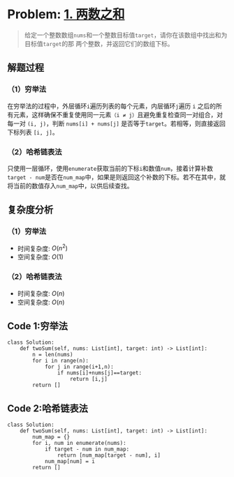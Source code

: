 # Problem: [1. 两数之和](https://leetcode.cn/problems/two-sum/description/)
> 给定一个整数数组`nums`和一个整数目标值`target`，请你在该数组中找出和为目标值`target`的那 两个整数，并返回它们的数组下标。

## 解题过程

### （1）穷举法
在穷举法的过程中，外层循环` i `遍历列表的每个元素，内层循环` j `遍历 `i` 之后的所有元素，这样确保不重复使用同一元素`（i ≠ j）`且避免重复检查同一对组合，对每一对 `(i, j)`，判断 `nums[i] + nums[j]` 是否等于`target`。若相等，则直接返回下标列表 `[i, j]`。

### （2）哈希链表法
只使用一层循环，使用`enumerate`获取当前的下标`i`和数值`num`，接着计算补数`target - num`是否在`num_map`中，如果是则返回这个补数的下标。若不在其中，就将当前的数值存入`num_map`中，以供后续查找。

## 复杂度分析
### （1）穷举法
- 时间复杂度: $O(n^2)$
- 空间复杂度: $O(1)$
### （2）哈希链表法
- 时间复杂度: $O(n)$
- 空间复杂度: $O(n)$
## Code 1:穷举法
```Python3 []
class Solution:
    def twoSum(self, nums: List[int], target: int) -> List[int]:
        n = len(nums)
        for i in range(n):
            for j in range(i+1,n):
                if nums[i]+nums[j]==target:
                    return [i,j]
        return []
```


## Code 2:哈希链表法
```Python3 []
class Solution:
    def twoSum(self, nums: List[int], target: int) -> List[int]:
        num_map = {}
        for i, num in enumerate(nums):
            if target - num in num_map:
                return [num_map[target - num], i]
            num_map[num] = i
        return []
```